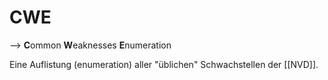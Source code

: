 # CWE
--> **C**ommon **W**eaknesses **E**numeration

Eine Auflistung (enumeration) aller "üblichen" Schwachstellen der [[NVD]].